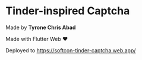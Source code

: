 # Tinder-inspired Captcha

Made by **Tyrone Chris Abad**

Made with Flutter Web ❤️

Deployed to https://softcon-tinder-captcha.web.app/
